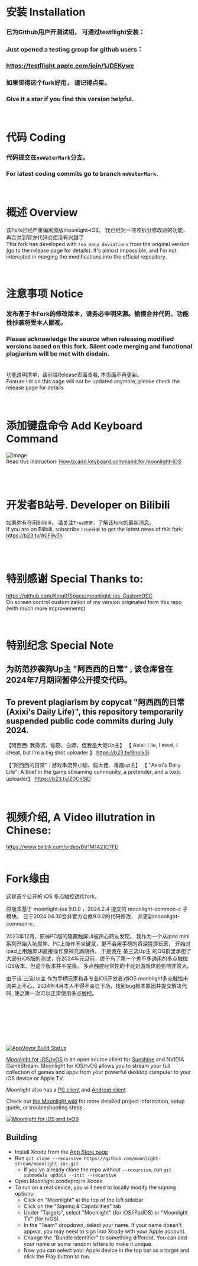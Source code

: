 # 安装 Installation
### 已为Github用户开测试组， 可通过testflight安装：
### Just opened a testing group for github users：
### https://testflight.apple.com/join/1JDEKywe
### 如果觉得这个fork好用， 请记得点星。
### Give it a star if you find this version helpful.

 <br>

# 代码 Coding
### 代码提交在`noWaterMark`分支。
### For latest coding commits go to branch `noWaterMark`.

 <br>

# 概述 Overview

该Fork已经严重偏离原版moonlight-iOS。 我已经对一项项拆分修改过的功能， 再合并到官方代码仓库没有兴趣了  <br>
This fork has developed with `too many deviations` from the original version (go to the release page for details).  It's almost impossible, and I'm not interested in merging the modifications into the official repository.

 <br>

# 注意事项 Notice
### 发布基于本Fork的修改版本，请务必申明来源。偷摸合并代码、功能性抄袭将受本人鄙视。 <br>
### Please acknowledge the source when releasing modified versions based on this fork. Silent code merging and functional plagiarism will be met with disdain.<br><br>
功能说明清单，请前往Release页面查看, 本页面不再更新。<br>
Feature list on this page will not be updated anymore, please check the release page for details <br>
 <br> <br>

# 添加键盘命令 Add Keyboard Command
![image](https://github.com/user-attachments/assets/0ea0f91c-574d-4408-9c92-d5a3e229807a)
<br>Read this instruction:
[How.to.add.keyboard.command.for.moonlight-iOS](https://b23.tv/fgdRJk8)

<br><br>
# 开发者B站号. Developer on Bilibili

如果你有在用Bilibili， 请关注`True砖家`，了解该fork的最新消息。 <br>
If you are on Bilibili, subscribe `True砖家` to get the latest news of this fork: <br>
https://b23.tv/A0F9v7n


 <br> <br>

# 特别感谢 Special Thanks to:
https://github.com/King0fSpace/moonlight-ios-CustomOSC
<br>On screen control customization of my version originated form this repo (with much more improvements)

<br>

# 特别纪念 Special Note
## 为防范抄袭狗Up主 "阿西西的日常" , 该仓库曾在 2024年7月期间暂停公开提交代码。<br>
## To prevent plagiarism by copycat "阿西西的日常 (Axixi's Daily Life)", this repository temporarily suspended public code commits during July 2024.

【阿西西: 我撒谎、偷窃、白嫖，但我是大佬Up主】 
【 Axixi: I lie, I steal, I cheat, but I'm a big shot uploader 】
https://b23.tv/9noIx3i

【"阿西西的日常" : 游戏串流界小偷、假大佬、毒瘤up主】 
【 "Axixi's Daily Life": A thief in the game streaming community, a pretender, and a toxic uploader】 
https://b23.tv/Z0ChSiD<br>
 <br> <br>

# 视频介绍, A Video illutration in Chinese:<br>
https://www.bilibili.com/video/BV1M1421C7FD
  <br> <br>

# Fork缘由

这是首个公开的 iOS 多点触控透传fork。

原版本基于 moonlight-ios 9.0.0 ，2024.2.4 提交的 moonlight-common-c 子模块。 已于2024.04.30合并官方仓库9.0.2的代码修改， 并更新moonlight-common-c。 

2023年12月，原神PC版的隐藏触屏UI被热心网友发现。 我作为一个从ipad mini系列开始入坑原神、PC上操作不来键鼠，更不会用手柄的资深搓屏玩家， 开始对ipad上用触屏UI直接操作原神充满期待。
于是我在 某三流Up主 的QQ群里承担了大部分iOS版的测试，在2024年元旦前，终于有了第一个差不多通用的多点触控iOS版本。但这个版本并不完善， 多点触控经常性的卡死对游戏体验影响非常大。

由于该 三流Up主 作为手柄玩家和非专业iOS开发者对iOS moonlight多点触控串流并上不心，2024年4月本人不得不亲自下场，找到bug根本原因并提交解决代码, 使之第一次可以正常使用多点触控。
<br>
<br>

<br><br><br><br><br>

[![AppVeyor Build Status](https://ci.appveyor.com/api/projects/status/kwv8vpwr457lqn25/branch/master?svg=true)](https://ci.appveyor.com/project/cgutman/moonlight-ios/branch/master)

[Moonlight for iOS/tvOS](https://moonlight-stream.org) is an open source client for [Sunshine](https://github.com/LizardByte/Sunshine) and NVIDIA GameStream. Moonlight for iOS/tvOS allows you to stream your full collection of games and apps from your powerful desktop computer to your iOS device or Apple TV.

Moonlight also has a [PC client](https://github.com/moonlight-stream/moonlight-qt) and [Android client](https://github.com/moonlight-stream/moonlight-android).

Check out [the Moonlight wiki](https://github.com/moonlight-stream/moonlight-docs/wiki) for more detailed project information, setup guide, or troubleshooting steps.

[![Moonlight for iOS and tvOS](https://moonlight-stream.org/images/App_Store_Badge_135x40.svg)](https://apps.apple.com/us/app/moonlight-game-streaming/id1000551566)

## Building
* Install Xcode from the [App Store page](https://apps.apple.com/us/app/xcode/id497799835)
* Run `git clone --recursive https://github.com/moonlight-stream/moonlight-ios.git`
  *  If you've already clone the repo without `--recursive`, run `git submodule update --init --recursive`
* Open Moonlight.xcodeproj in Xcode
* To run on a real device, you will need to locally modify the signing options:
    * Click on "Moonlight" at the top of the left sidebar
    * Click on the "Signing & Capabilities" tab
    * Under "Targets", select "Moonlight" (for iOS/iPadOS) or "Moonlight TV" (for tvOS)
    * In the "Team" dropdown, select your name. If your name doesn't appear, you may need to sign into Xcode with your Apple account.
    * Change the "Bundle Identifier" to something different. You can add your name or some random letters to make it unique.
    * Now you can select your Apple device in the top bar as a target and click the Play button to run.
